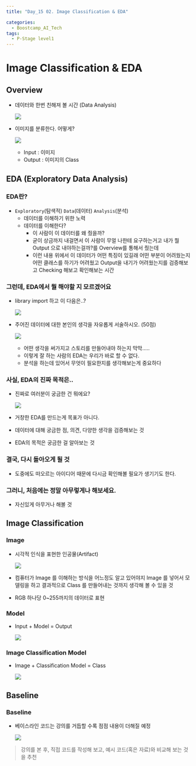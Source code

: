 ```yaml
---
title: "Day_15 02. Image Classification & EDA"

categories:
  - Boostcamp_AI_Tech
tags:
  - P-Stage level1
---
```


# Image Classification & EDA

## Overview

- 데이터와 한번 친해져 볼 시간 (Data Analysis)
    
    ![]({{site.url}}/assets/images/2021-08-23-11-33-22.png)

- 이미지를 분류한다. 어떻게?

    ![]({{site.url}}/assets/images/2021-08-23-11-34-50.png)

  - Input : 이미지
  - Output : 이미지의 Class

## EDA (Exploratory Data Analysis)

### EDA란?

- `Exploratory`(탐색적) `Data`(데이터) `Analysis`(분석)
  - 데이터를 이해하기 위한 노력
  - 데이터를 이해한다?
    - 이 사람이 이 데이터를 왜 줬을까?
    - 굳이 상금까지 내걸면서 이 사람이 무얼 나한테 요구하는거고 내가 뭘 Output 으로 내야하는걸까?를 Overview를 통해서 줬는데
    - 이런 내용 위에서 이 데이터가 어떤 특징이 있길래 어떤 부분이 어려웠는지 어떤 클래스를 하기가 어려웠고 Output을 내기가 어려웠는지를 검증해보고 Checking 해보고 확인해보는 시간

### 그런데, EDA에서 뭘 해야할 지 모르겠어요

- library import 하고 이 다음은..?

    ![]({{site.url}}/assets/images/2021-08-23-11-40-20.png)

- 주어진 데이터에 대한 본인의 생각을 자유롭게 서술하시오. (50점)

    ![]({{site.url}}/assets/images/2021-08-23-11-43-01.png)

  - 어떤 생각을 써가지고 스토리를 만들어내야 하는지 막막.....
  - 이렇게 잘 하는 사람의 EDA는 우리가 바로 할 수 없다.
  - 분석을 하는데 있어서 무엇이 필요한지를 생각해보는게 중요하다

### 사실, EDA의 진짜 목적은..

- 진짜로 여러분이 궁금한 건 뭐에요?

    ![]({{site.url}}/assets/images/2021-08-23-11-45-08.png)

- 거창한 EDA를 만드는게 목표가 아니다.
- 데이터에 대해 궁금한 점, 의견, 다양한 생각을 검증해보는 것
- EDA의 목적은 궁금한 걸 알아보는 것

### 결국, 다시 돌아오게 될 것

- 도중에도 떠오르는 아이디어 때문에 다시금 확인해볼 필요가 생기기도 한다.

### 그러니, 처음에는 정말 아무렇게나 해보세요.

- 자신있게 아무거나 해볼 것

## Image Classification

### Image

- 시각적 인식을 표현한 인공물(Artifact)

    ![]({{site.url}}/assets/images/2021-08-23-11-56-21.png)

- 컴퓨터가 Image 를 이해하는 방식을 어느정도 알고 있어야지 Image 를 넣어서 모델링을 하고 결과적으로 Class 를 만들어내는 것까지 생각해 볼 수 있을 것
- RGB 하나당 0~255까지의 데이터로 표현

### Model

- Input + Model = Output

    ![]({{site.url}}/assets/images/2021-08-23-11-59-47.png)

### Image Classification Model

- Image + Classification Model = Class

    ![]({{site.url}}/assets/images/2021-08-23-12-01-38.png)

## Baseline

### Baseline

- 베이스라인 코드는 강의를 거듭할 수록 점점 내용이 더해질 예정

    ![]({{site.url}}/assets/images/2021-08-23-12-04-57.png)

> 강의를 본 후, 직접 코드를 작성해 보고, 예시 코드(혹은 자료)와 비교해 보는 것을 추천

    



    

